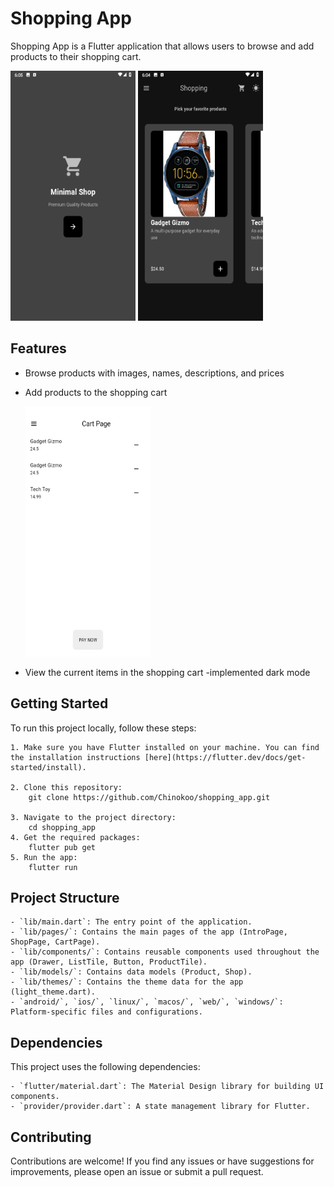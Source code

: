 # Shopping App

Shopping App is a Flutter application that allows users to browse and add products to their shopping cart.

<img src="lib/images/screenshots/Intro.png" width="200" height="400" alt="Intro Screen"> <img src="lib/images/screenshots/darkMode.png" width="200" height="400" alt="Shop Screen">

## Features

- Browse products with images, names, descriptions, and prices
- Add products to the shopping cart

  <img src="lib/images/screenshots/cart.png" width="200" height="400" alt="Cart Screen">

- View the current items in the shopping cart
  -implemented dark mode

## Getting Started

To run this project locally, follow these steps:

    1. Make sure you have Flutter installed on your machine. You can find the installation instructions [here](https://flutter.dev/docs/get-started/install).

    2. Clone this repository:
        git clone https://github.com/Chinokoo/shopping_app.git

    3. Navigate to the project directory:
        cd shopping_app
    4. Get the required packages:
        flutter pub get
    5. Run the app:
        flutter run

## Project Structure

    - `lib/main.dart`: The entry point of the application.
    - `lib/pages/`: Contains the main pages of the app (IntroPage, ShopPage, CartPage).
    - `lib/components/`: Contains reusable components used throughout the app (Drawer, ListTile, Button, ProductTile).
    - `lib/models/`: Contains data models (Product, Shop).
    - `lib/themes/`: Contains the theme data for the app (light_theme.dart).
    - `android/`, `ios/`, `linux/`, `macos/`, `web/`, `windows/`: Platform-specific files and configurations.

## Dependencies

This project uses the following dependencies:

    - `flutter/material.dart`: The Material Design library for building UI components.
    - `provider/provider.dart`: A state management library for Flutter.

## Contributing

Contributions are welcome! If you find any issues or have suggestions for improvements, please open an issue or submit a pull request.

